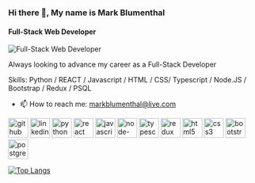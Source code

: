 ### Hi there 👋, My name is Mark Blumenthal
#### Full-Stack Web Developer
![Full-Stack Web Developer](https://files.oaiusercontent.com/file-JNr8W3Q7AQKvsUwvJGCXcdlV?se=2024-05-15T11%3A02%3A46Z&sp=r&sv=2023-11-03&sr=b&rscc=max-age%3D31536000%2C%20immutable&rscd=attachment%3B%20filename%3D9de19a0c-e6c3-4452-b8e6-cc3eaf876e0e.webp&sig=fpdVPhnx4Tv0RAR0WOPfHzYCLnbiIEjvQ/iZgZ%2BwEvw%3D)

Always looking to advance my career as a Full-Stack Developer

Skills: Python / REACT / Javascript / HTML / CSS/ Typescript / Node.JS / Bootstrap / Redux / PSQL

- 📫 How to reach me: markblumenthal@live.com 


[<img src='https://cdn.jsdelivr.net/npm/simple-icons@3.0.1/icons/github.svg' alt='github' height='40'>](https://github.com/MarkBlumenthal)  [<img src='https://cdn.jsdelivr.net/npm/simple-icons@3.0.1/icons/linkedin.svg' alt='linkedin' height='40'>](https://www.linkedin.com/in/www.linkedin.com/in/mark-blumenthal-a8065b8a/)  [<img src='https://cdn.jsdelivr.net/npm/simple-icons@3.0.1/icons/python.svg' alt='python' height='40'>](https://upload.wikimedia.org/wikipedia/commons/thumb/c/c3/Python-logo-notext.svg/640px-Python-logo-notext.svg.png)  [<img src='https://cdn.jsdelivr.net/npm/simple-icons@3.0.1/icons/react.svg' alt='react' height='40'>](https://upload.wikimedia.org/wikipedia/commons/thumb/a/a7/React-icon.svg/1200px-React-icon.svg.png)  [<img src='https://cdn.jsdelivr.net/npm/simple-icons@3.0.1/icons/javascript.svg' alt='javascript' height='40'>](https://upload.wikimedia.org/wikipedia/commons/6/6a/JavaScript-logo.png)  [<img src='https://cdn.jsdelivr.net/npm/simple-icons@3.0.1/icons/node-dot-js.svg' alt='node-dot-js' height='40'>](https://upload.wikimedia.org/wikipedia/commons/thumb/d/d9/Node.js_logo.svg/1200px-Node.js_logo.svg.png)  [<img src='https://cdn.jsdelivr.net/npm/simple-icons@3.0.1/icons/typescript.svg' alt='typescript' height='40'>](https://upload.wikimedia.org/wikipedia/commons/thumb/4/4c/Typescript_logo_2020.svg/1200px-Typescript_logo_2020.svg.png)  [<img src='https://cdn.jsdelivr.net/npm/simple-icons@3.0.1/icons/redux.svg' alt='redux' height='40'>](https://www.bairesdev.com/wp-content/uploads/2020/07/redux.svg)  [<img src='https://cdn.jsdelivr.net/npm/simple-icons@3.0.1/icons/html5.svg' alt='html5' height='40'>](https://encrypted-tbn0.gstatic.com/images?q=tbn:ANd9GcRsubI1xnS2EsbFC7IKOtHXy3o2yp5zNGHX8-mLk-0nVw&s)  [<img src='https://cdn.jsdelivr.net/npm/simple-icons@3.0.1/icons/css3.svg' alt='css3' height='40'>](https://upload.wikimedia.org/wikipedia/commons/thumb/d/d5/CSS3_logo_and_wordmark.svg/1200px-CSS3_logo_and_wordmark.svg.png)  [<img src='https://cdn.jsdelivr.net/npm/simple-icons@3.0.1/icons/bootstrap.svg' alt='bootstrap' height='40'>](https://upload.wikimedia.org/wikipedia/commons/thumb/b/b2/Bootstrap_logo.svg/640px-Bootstrap_logo.svg.png)  [<img src='https://cdn.jsdelivr.net/npm/simple-icons@3.0.1/icons/postgresql.svg' alt='postgresql' height='40'>](https://upload.wikimedia.org/wikipedia/commons/2/29/Postgresql_elephant.svg)  

[![Top Langs](https://github-readme-stats.vercel.app/api/top-langs/?username=MarkBlumenthal)](https://github.com/anuraghazra/github-readme-stats)









